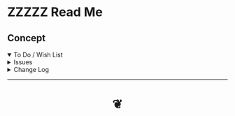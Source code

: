 # ZZZZZ Read Me


## Concept

<details open >
<summary>To Do / Wish List</summary>


</details>

<details>
<summary>Issues</summary>




</details>

<details>
<summary>Change Log</summary>

### XXX

* First commit

</details>

***

# <center title="hello!" ><a href=javascript:window.scrollTo(0,0); style=text-decoration:none; > ❦ </a></center>


